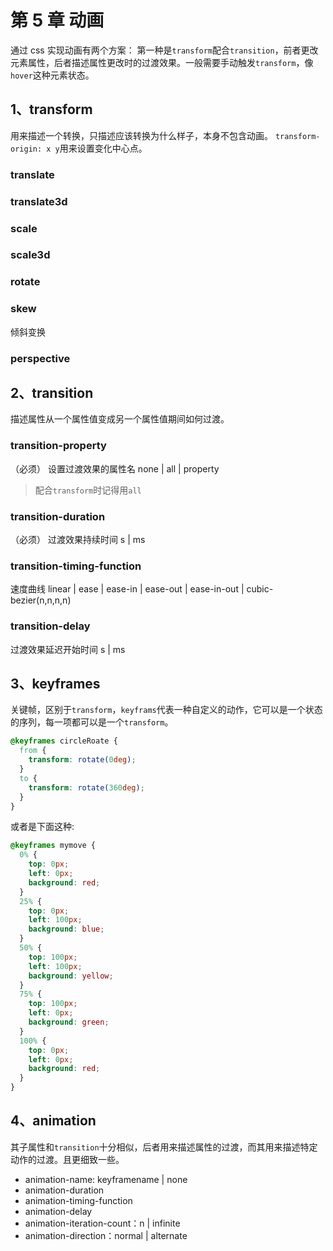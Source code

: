 # 第 5 章 动画

通过 css 实现动画有两个方案：
第一种是`transform`配合`transition`，前者更改元素属性，后者描述属性更改时的过渡效果。一般需要手动触发`transform`，像`hover`这种元素状态。

## 1、transform

用来描述一个转换，只描述应该转换为什么样子，本身不包含动画。
`transform-origin: x y`用来设置变化中心点。

### translate

### translate3d

### scale

### scale3d

### rotate

### skew

倾斜变换

### perspective

## 2、transition

描述属性从一个属性值变成另一个属性值期间如何过渡。

### transition-property

（必须）
设置过渡效果的属性名
none | all | property

> 配合`transform`时记得用`all`

### transition-duration

（必须）
过渡效果持续时间
s | ms

### transition-timing-function

速度曲线
linear | ease | ease-in | ease-out | ease-in-out | cubic-bezier(n,n,n,n)

### transition-delay

过渡效果延迟开始时间
s | ms

## 3、keyframes

关键帧，区别于`transform`，`keyframs`代表一种自定义的动作，它可以是一个状态的序列，每一项都可以是一个`transform`。

```css
@keyframes circleRoate {
  from {
    transform: rotate(0deg);
  }
  to {
    transform: rotate(360deg);
  }
}
```

或者是下面这种:

```css
@keyframes mymove {
  0% {
    top: 0px;
    left: 0px;
    background: red;
  }
  25% {
    top: 0px;
    left: 100px;
    background: blue;
  }
  50% {
    top: 100px;
    left: 100px;
    background: yellow;
  }
  75% {
    top: 100px;
    left: 0px;
    background: green;
  }
  100% {
    top: 0px;
    left: 0px;
    background: red;
  }
}
```

## 4、animation

其子属性和`transition`十分相似，后者用来描述属性的过渡，而其用来描述特定动作的过渡。且更细致一些。

- animation-name: keyframename | none
- animation-duration
- animation-timing-function
- animation-delay
- animation-iteration-count：n | infinite
- animation-direction：normal | alternate

